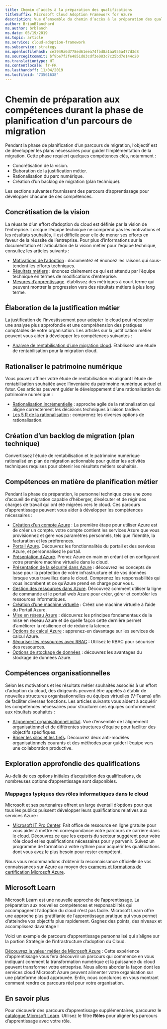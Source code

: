 ```yaml
---
title: Chemin d’accès à la préparation des qualifications
titleSuffix: Microsoft Cloud Adoption Framework for Azure
description: Vue d’ensemble du chemin d’accès à la préparation des qualifications
author: BrianBlanchard
ms.author: brblanch
ms.date: 05/19/2019
ms.topic: article
ms.service: cloud-adoption-framework
ms.subservice: strategy
ms.openlocfilehash: ce3949a6d778ed61eea74fbd8a1aa955a477d3d8
ms.sourcegitcommit: bf9be7f2fe4851d83cdf3e083c7c25bd7e144c20
ms.translationtype: HT
ms.contentlocale: fr-FR
ms.lasthandoff: 11/04/2019
ms.locfileid: "73561638"
---
```

# <a name="skills-readiness-path-during-the-plan-phase-of-a-migration-journey"></a>Chemin de préparation aux compétences durant la phase de planification d’un parcours de migration

Pendant la phase de planification d’un parcours de migration, l’objectif est de développer les plans nécessaires pour guider l’implémentation de la migration. Cette phase requiert quelques compétences clés, notamment :

- Concrétisation de la vision.
- Élaboration de la justification métier.
- Rationalisation du parc numérique.
- Création d’un backlog de migration (plan technique).

Les sections suivantes fournissent des parcours d’apprentissage pour développer chacune de ces compétences.

## <a name="establish-the-vision"></a>Concrétisation de la vision

La réussite d’un effort d’adoption du cloud est définie par la vision de l’entreprise. Lorsque l’équipe technique ne comprend pas les motivations et les résultats souhaités, il est difficile pour elle de mener ses efforts en faveur de la réussite de l’entreprise. Pour plus d’informations sur la documentation et l’articulation de la vision métier pour l’équipe technique, consultez les articles suivants :

- [Motivations de l’adoption](./motivations.md) : documentez et énoncez les raisons qui sous-tendent les efforts techniques.
- [Résultats métiers](./business-outcomes/index.md) : énoncez clairement ce qui est attendu par l’équipe technique en termes de modifications d’entreprise.
- [Mesures d’apprentissage](./learning-metrics.md). établissez des métriques à court terme qui peuvent montrer la progression vers des résultats métiers à plus long terme.

## <a name="build-the-business-justification"></a>Élaboration de la justification métier

La justification de l’investissement pour adopter le cloud peut nécessiter une analyse plus approfondie et une compréhension des pratiques comptables de votre organisation. Les articles sur la justification métier peuvent vous aider à développer les compétences suivantes :

- [Analyse de rentabilisation d’une migration cloud](./cloud-migration-business-case.md). Établissez une étude de rentabilisation pour la migration cloud.

## <a name="rationalize-the-digital-estate"></a>Rationaliser le patrimoine numérique

Vous pouvez affiner votre étude de rentabilisation en alignant l’étude de rentabilisation souhaitée avec l’inventaire du patrimoine numérique actuel et futur. Ces articles peuvent guider le développement d’une rationalisation du patrimoine numérique :

- [Rationalisation incrémentielle](../digital-estate/rationalize.md) : approche agile de la rationalisation qui aligne correctement les décisions techniques à liaison tardive.
- [Les 5 R de la rationalisation](../digital-estate/5-rs-of-rationalization.md) : comprenez les diverses options de rationalisation.

## <a name="create-a-migration-backlog-technical-plan"></a>Création d’un backlog de migration (plan technique)

Convertissez l’étude de rentabilisation et le patrimoine numérique rationalisé en plan de migration actionnable pour guider les activités techniques requises pour obtenir les résultats métiers souhaités.

## <a name="business-planning-skills"></a>Compétences en matière de planification métier

Pendant la phase de préparation, le personnel technique crée une zone d’accueil de migration capable d’héberger, d’exécuter et de régir des charges de travail qui ont été migrées vers le cloud. Ces parcours d’apprentissage peuvent vous aider à développer les compétences nécessaires :

- [Création d’un compte Azure](https://docs.microsoft.com/learn/modules/create-an-azure-account) : La première étape pour utiliser Azure est de créer un compte. votre compte contient les services Azure que vous provisionnez et gère vos paramètres personnels, tels que l’identité, la facturation et les préférences.
- [Portail Azure](https://docs.microsoft.com/learn/modules/tour-azure-portal). Découvrez les fonctionnalités du portail et des services Azure, et personnalisez le portail.
- [Présentation d’Azure](https://docs.microsoft.com/learn/modules/welcome-to-azure). Prenez Azure en main en créant et en configurant votre première machine virtuelle dans le cloud.
- [Présentation de la sécurité dans Azure](https://docs.microsoft.com/learn/modules/intro-to-security-in-azure) : découvrez les concepts de base pour la protection de votre infrastructure et de vos données lorsque vous travaillez dans le cloud. Comprenez les responsabilités qui vous incombent et ce qu’Azure prend en charge pour vous.
- [Gestion des ressources dans Azure](https://docs.microsoft.com/learn/paths/manage-resources-in-azure). Découvrez comment utiliser la ligne de commande et le portail web Azure pour créer, gérer et contrôler les ressources informatiques.
- [Création d’une machine virtuelle](https://docs.microsoft.com/learn/modules/create-windows-virtual-machine-in-azure) : Créez une machine virtuelle à l’aide du Portail Azure.
- [Mise en réseau Azure](https://docs.microsoft.com/learn/modules/intro-to-azure-networking) : découvrez les principes fondamentaux de la mise en réseau Azure et de quelle façon cette dernière permet d’améliorer la résilience et de réduire la latence.
- [Options de calcul Azure](https://docs.microsoft.com/learn/modules/intro-to-azure-compute) : apprenez-en davantage sur les services de calcul Azure.
- [Sécuriser les ressources avec RBAC](https://docs.microsoft.com/learn/modules/secure-azure-resources-with-rbac) : Utilisez le RBAC pour sécuriser des ressources.
- [Options de stockage de données](https://docs.microsoft.com/learn/modules/intro-to-data-in-azure/index) : découvrez les avantages du stockage de données Azure.

## <a name="organizational-skills"></a>Compétences organisationnelles

Selon les motivations et les résultats métier souhaités associés à un effort d’adoption du cloud, des dirigeants peuvent être appelés à établir de nouvelles structures organisationnelles ou équipes virtuelles (V-Teams) afin de faciliter diverses fonctions. Les articles suivants vous aident à acquérir les compétences nécessaires pour structurer ces équipes conformément aux résultats souhaités :

- [Alignement organisationnel initial](../organize/index.md). Vue d’ensemble de l’alignement organisationnel et de différentes structures d’équipe pour faciliter des objectifs spécifiques.
- [Briser les silos et les fiefs](../organize/fiefdoms-silos.md). Découvrez deux anti-modèles organisationnels courants et des méthodes pour guider l’équipe vers une collaboration productive.

## <a name="deeper-skills-exploration"></a>Exploration approfondie des qualifications

Au-delà de ces options initiales d’acquisition des qualifications, de nombreuses options d’apprentissage sont disponibles.

### <a name="typical-mappings-of-cloud-it-roles"></a>Mappages typiques des rôles informatiques dans le cloud

Microsoft et ses partenaires offrent un large éventail d’options pour que tous les publics puissent développer leurs qualifications relatives aux services Azure :

- [Microsoft IT Pro Center](https://www.microsoft.com/itpro). Fait office de ressource en ligne gratuite pour vous aider à mettre en correspondance votre parcours de carrière dans le cloud. Découvrez ce que les experts du secteur suggèrent pour votre rôle cloud et les qualifications nécessaires pour y parvenir. Suivez un programme de formation à votre rythme pour acquérir les qualifications dont vous avez le plus besoin pour rester compétent.

Nous vous recommandons d’obtenir la reconnaissance officielle de vos connaissances sur Azure au moyen des [examens et formations de certification Microsoft Azure](https://www.microsoft.com/learning/azure-certification.aspx).

## <a name="microsoft-learn"></a>Microsoft Learn

Microsoft Learn est une nouvelle approche de l’apprentissage. La préparation aux nouvelles compétences et responsabilités qui accompagnent l’adoption du cloud n’est pas facile. Microsoft Learn offre une approche plus gratifiante de l’apprentissage pratique qui vous permet d’atteindre vos objectifs plus rapidement. Gagnez des points, des niveaux et accomplissez davantage !

Voici un exemple de parcours d’apprentissage personnalisé qui s’aligne sur la portion Stratégie de l’infrastructure d’adoption du Cloud.

[Découvrez la valeur métier de Microsoft Azure](https://docs.microsoft.com/learn/paths/learn-business-value-of-azure) : Cette expérience d’apprentissage vous fera découvrir un parcours qui commence en vous indiquant comment la transformation numérique et la puissance du cloud peuvent transformer votre entreprise. Nous allons aborder la façon dont les services cloud Microsoft Azure peuvent alimenter votre organisation sur une plateforme cloud approuvée. Enfin, nous conclurons en vous montrant comment rendre ce parcours réel pour votre organisation.

## <a name="learn-more"></a>En savoir plus

Pour découvrir des parcours d’apprentissage supplémentaires, parcourez le [catalogue Microsoft Learn](https://docs.microsoft.com/learn/browse). Utilisez le filtre **Rôles** pour aligner les parcours d’apprentissage avec votre rôle.
